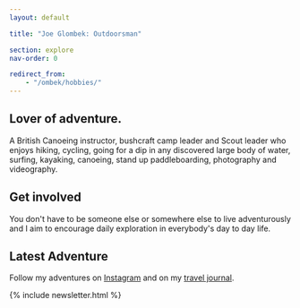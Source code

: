 ```yaml
---
layout: default

title: "Joe Glombek: Outdoorsman"

section: explore
nav-order: 0

redirect_from:
    - "/ombek/hobbies/"
---
```

## Lover of adventure.
A British Canoeing instructor, bushcraft camp leader and Scout leader who enjoys hiking, cycling, going for a dip in any discovered large body of water, surfing, kayaking, canoeing, stand up paddleboarding, photography and videography.

## Get involved
You don't have to be someone else or somewhere else to live adventurously and I aim to encourage daily exploration in everybody's day to day life.

## Latest Adventure
Follow my adventures on [Instagram](https://instagr.am/joeglombek) and on my [travel journal](https://journal.joe.gl).

{% include newsletter.html %}